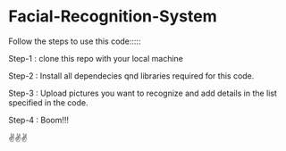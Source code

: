 # Facial-Recognition-System

Follow the steps to use this code:::::

Step-1 : clone this repo with your local machine


Step-2 : Install all dependecies qnd libraries required for this code.


Step-3 : Upload pictures you want to recognize and add details in the list specified in the code.


Step-4 : Boom!!!

✌️✌️✌️
